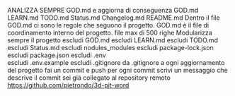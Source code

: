 ANALIZZA SEMPRE GOD.md e aggiorna di conseguenza
GOD.md
LEARN.md
TODO.md
Status.md
Changelog.md
README.md
Dentro il file GOD.md ci sono le regole che seguono il progetto.
GOD.md è il file di coordinamento interno del progetto.
file max di 500 righe
Modularizza sempre il progetto
escludi GOD.md
escludi LEARN.md
escludi TODO.md
escludi Status.md
escludi nodules_modules
escludi package-lock.json
escludi package.json
escludi .env    
escludi .env.example
escludi .gitignore
da .gitignore
a ogni aggiornamento del progetto fai un commit e push
per ogni commit scrivi un messaggio che descrive il commit
sei già collegato al repository remoto https://github.com/pietrondo/3d-pit-word